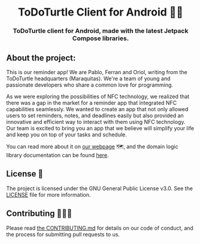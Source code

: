 <h1 align="center">
  ToDoTurtle Client for Android 🐢🦾
</h1>
<h3 align="center">
ToDoTurtle client for Android, made with the latest Jetpack Compose libraries.
</h3>

## About the project:
This is our reminder app! We are Pablo, Ferran and Oriol, writing from the ToDoTurtle headquarters (Maraquitas). 
We're a team of young and passionate developers who share a common love for programming. 


As we were exploring the possibilities of NFC technology, we realized that there was a gap in the market for a reminder app that integrated NFC capabilities
seamlessly. We wanted to create an app that not only allowed users to set reminders, notes, 
and deadlines easily but also provided an innovative and efficient way to interact with them using NFC technology. 
Our team is excited to bring you an app that we believe will simplify your life and keep you on top of your tasks and schedule.


You can read more about it on [our webpage](https://todoturtle.github.io/) 🗺️, and the domain logic library documentation can be found [here](https://todoturtle.github.io/ToDoTurtle/).

## License 📖
The project is licensed under the GNU General Public License v3.0. See the [LICENSE](LICENSE) file for more information.

## Contributing 🧑‍🤝‍🧑

Please read [the CONTRIBUTING.md](CONTRIBUTING.md) for details on our code of conduct, and the process for
submitting pull requests to us.
